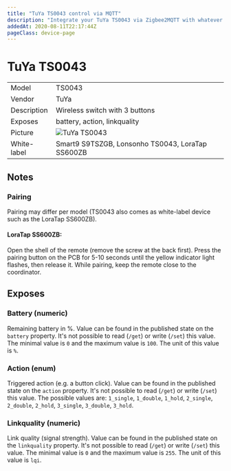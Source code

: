 ```yaml
---
title: "TuYa TS0043 control via MQTT"
description: "Integrate your TuYa TS0043 via Zigbee2MQTT with whatever smart home infrastructure you are using without the vendors bridge or gateway."
addedAt: 2020-08-11T22:17:44Z
pageClass: device-page
---
```


<!-- !!!! -->
<!-- ATTENTION: This file is auto-generated through docgen! -->
<!-- You can only edit the "## Notes"-Section till next h1 (#) or h2 heading (##). -->
<!-- Do NOT use h1 or h2 heading within "## Notes"-Section. -->
<!-- !!!! -->

# TuYa TS0043

|     |     |
|-----|-----|
| Model | TS0043  |
| Vendor  | TuYa  |
| Description | Wireless switch with 3 buttons |
| Exposes | battery, action, linkquality |
| Picture | ![TuYa TS0043](https://psi-4ward.github.io/zigbee2mqtt.io/images/devices/TS0043.jpg) |
| White-label | Smart9 S9TSZGB, Lonsonho TS0043, LoraTap SS600ZB |


<!-- Notes BEGIN: You can edit here. Add "## Notes" headline if not already present. -->
## Notes


### Pairing

Pairing may differ per model (TS0043 also comes as white-label device such as the LoraTap SS600ZB).

#### LoraTap SS600ZB:

Open the shell of the remote (remove the screw at the back first).
Press the pairing button on the PCB for 5-10 seconds until the yellow
indicator light flashes, then release it.
While pairing, keep the remote close to the coordinator.

<!-- Notes END: Do not edit below this line -->


## Exposes

### Battery (numeric)
Remaining battery in %.
Value can be found in the published state on the `battery` property.
It's not possible to read (`/get`) or write (`/set`) this value.
The minimal value is `0` and the maximum value is `100`.
The unit of this value is `%`.

### Action (enum)
Triggered action (e.g. a button click).
Value can be found in the published state on the `action` property.
It's not possible to read (`/get`) or write (`/set`) this value.
The possible values are: `1_single`, `1_double`, `1_hold`, `2_single`, `2_double`, `2_hold`, `3_single`, `3_double`, `3_hold`.

### Linkquality (numeric)
Link quality (signal strength).
Value can be found in the published state on the `linkquality` property.
It's not possible to read (`/get`) or write (`/set`) this value.
The minimal value is `0` and the maximum value is `255`.
The unit of this value is `lqi`.


